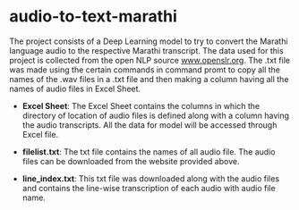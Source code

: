 # audio-to-text-marathi
The project consists of a Deep Learning model to try to convert the Marathi language audio to the respective Marathi transcript. The data used for this project is collected from the open NLP source www.openslr.org. The .txt file was made using the certain commands in command promt to copy all the names of the .wav files in a .txt file and then making a column having all the names of audio files in Excel Sheet.

* __Excel Sheet__: The Excel Sheet contains the columns in which the directory of location of audio files is defined along with a column having the audio transcripts. All the data for model will be accessed through Excel file.

* __filelist.txt__: The txt file contains the names of all audio file. The audio files can be downloaded from the website provided above.

* __line_index.txt__: This txt file was downloaded along with the audio files and contains the line-wise transcription of each audio with audio file name.

